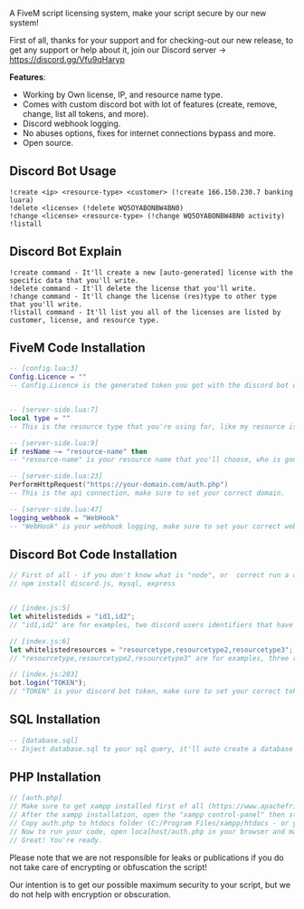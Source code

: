 A FiveM script licensing system, make your script secure by our new system!

First of all, thanks for your support and for checking-out our new release, to get any support or help about it, join our Discord server -> https://discord.gg/Vfu9qHaryp

**Features**:
- Working by Own license, IP, and resource name type.
- Comes with custom discord bot with lot of features (create, remove, change, list all tokens, and more).
- Discord webhook logging.
- No abuses options, fixes for internet connections bypass and more.
- Open source.

## Discord Bot Usage
    !create <ip> <resource-type> <customer> (!create 166.150.230.7 banking luara)
    !delete <license> (!delete WQ5OYABONBW4BN0)
    !change <license> <resource-type> (!change WQ5OYABONBW4BN0 activity)
    !listall

## Discord Bot Explain

    !create command - It'll create a new [auto-generated] license with the specific data that you'll write.
    !delete command - It'll delete the license that you'll write.
    !change command - It'll change the license (res)type to other type that you'll write.
    !listall command - It'll list you all of the licenses are listed by customer, license, and resource type.
    
    
    
    
## FiveM Code Installation
```lua
-- [config.lua:3]
Config.Licence = ""
-- Config.Licence is the generated token you got with the discord bot or manually added into the SQL.


-- [server-side.lua:7]
local type = ""
-- This is the resource type that you're using for, like my resource is dz-banking and I want my resource type to be "bank", I will call the type "bank" and create the license with this name as resource type (with the discord bot).

-- [server-side.lua:9]
if resName ~= "resource-name" then
-- "resource-name" is your resource name that you'll choose, who is gonna use this resource should use this resource name or the script will get stucked.

-- [server-side.lua:23]
PerformHttpRequest("https://your-domain.com/auth.php")
-- This is the api connection, make sure to set your correct domain.

-- [server-side.lua:47]
logging_webhook = "WebHook"
-- "WebHook" is your webhook logging, make sure to set your correct webhook.
```
    
    
    
    
## Discord Bot Code Installation
```js
// First of all - if you don't know what is "node", or  correct run a discord bot, follow this guide (https://discordjs.guide/preparations/#installing-node-js).
// npm install discord.js, mysql, express


// [index.js:5]
let whitelistedids = "id1,id2";
// "id1,id2" are for examples, two discord users identifiers that have access to execute the bot commands, make sure to change them to real correct identifiers.

// [index.js:6]
let whitelistedresources = "resourcetype,resourcetype2,resourcetype3";
// "resourcetype,resourcetype2,resourcetype3" are for examples, three resource name types that can be made on licenses, make sure to change them to real types.

// [index.js:203]
bot.login("TOKEN");
// "TOKEN" is your discord bot token, make sure to set your correct token (https://discord.com/developers/applications).
```    
    
    
    
    
## SQL Installation
```sql
-- [database.sql]
-- Inject database.sql to your sql query, it'll auto create a database named "security", don't delete or rename it.
```
    
    
    
    
## PHP Installation
```php
// [auth.php]
// Make sure to get xampp installed first of all (https://www.apachefriends.org/download.html).
// After the xampp installation, open the "xampp control-panel" then start "Apache" and "MySQL".
// Copy auth.php to htdocs folder (C:/Program Files/xampp/htdocs - or your path).
// Now to run your code, open localhost/auth.php in your browser and make sure it's not showing errors.
// Great! You're ready.
```


Please note that we are not responsible for leaks or publications if you do not take care of encrypting or obfuscation the script!

Our intention is to get our possible maximum security to your script, but we do not help with encryption or obscuration.
